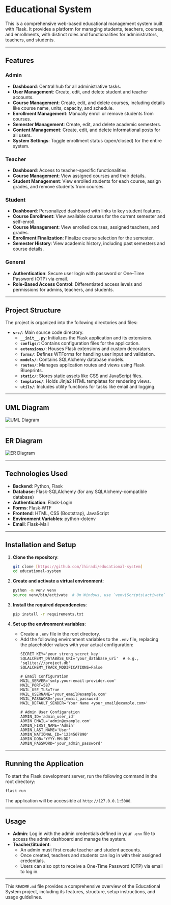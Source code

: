 # Educational System

This is a comprehensive web-based educational management system built with Flask. It provides a platform for managing students, teachers, courses, and enrollments, with distinct roles and functionalities for administrators, teachers, and students.

---

## Features

### Admin
- **Dashboard**: Central hub for all administrative tasks.
- **User Management**: Create, edit, and delete student and teacher accounts.
- **Course Management**: Create, edit, and delete courses, including details like course name, units, capacity, and schedule.
- **Enrollment Management**: Manually enroll or remove students from courses.
- **Semester Management**: Create, edit, and delete academic semesters.
- **Content Management**: Create, edit, and delete informational posts for all users.
- **System Settings**: Toggle enrollment status (open/closed) for the entire system.

### Teacher
- **Dashboard**: Access to teacher-specific functionalities.
- **Course Management**: View assigned courses and their details.
- **Student Management**: View enrolled students for each course, assign grades, and remove students from courses.

### Student
- **Dashboard**: Personalized dashboard with links to key student features.
- **Course Enrollment**: View available courses for the current semester and self-enroll.
- **Course Management**: View enrolled courses, assigned teachers, and grades.
- **Enrollment Finalization**: Finalize course selection for the semester.
- **Semester History**: View academic history, including past semesters and course details.

### General
- **Authentication**: Secure user login with password or One-Time Password (OTP) via email.
- **Role-Based Access Control**: Differentiated access levels and permissions for admins, teachers, and students.

---

## Project Structure

The project is organized into the following directories and files:

-   **`src/`**: Main source code directory.
    -   **`__init__.py`**: Initializes the Flask application and its extensions.
    -   **`configs/`**: Contains configuration files for the application.
    -   **`extensions/`**: Houses Flask extensions and custom decorators.
    -   **`forms/`**: Defines WTForms for handling user input and validation.
    -   **`models/`**: Contains SQLAlchemy database models.
    -   **`routes/`**: Manages application routes and views using Flask Blueprints.
    -   **`static/`**: Stores static assets like CSS and JavaScript files.
    -   **`templates/`**: Holds Jinja2 HTML templates for rendering views.
    -   **`utils/`**: Includes utility functions for tasks like email and logging.

---

## UML Diagram

![UML Diagram](docs/UML.png)

---

## ER Diagram

![ER Diagram](docs/ER.png)

---

## Technologies Used

-   **Backend**: Python, Flask
-   **Database**: Flask-SQLAlchemy (for any SQLAlchemy-compatible database)
-   **Authentication**: Flask-Login
-   **Forms**: Flask-WTF
-   **Frontend**: HTML, CSS (Bootstrap), JavaScript
-   **Environment Variables**: python-dotenv
-   **Email**: Flask-Mail

---

## Installation and Setup

1.  **Clone the repository**:
    ```bash
    git clone [https://github.com/lhiradi/educational-system]
    cd educational-system
    ```

2.  **Create and activate a virtual environment**:
    ```bash
    python -m venv venv
    source venv/bin/activate  # On Windows, use `venv\Scripts\activate`
    ```

3.  **Install the required dependencies**:
    ```bash
    pip install -r requirements.txt
    ```

4.  **Set up the environment variables**:
    -   Create a `.env` file in the root directory.
    -   Add the following environment variables to the `.env` file, replacing the placeholder values with your actual configuration:
        ```env
        SECRET_KEY='your_strong_secret_key'
        SQLALCHEMY_DATABASE_URI='your_database_uri'  # e.g., 'sqlite:///project.db'
        SQLALCHEMY_TRACK_MODIFICATIONS=False

        # Email Configuration
        MAIL_SERVER='smtp.your-email-provider.com'
        MAIL_PORT=587
        MAIL_USE_TLS=True
        MAIL_USERNAME='your_email@example.com'
        MAIL_PASSWORD='your_email_password'
        MAIL_DEFAULT_SENDER='Your Name <your_email@example.com>'

        # Admin User Configuration
        ADMIN_ID='admin_user_id'
        ADMIN_EMAIL='admin@example.com'
        ADMIN_FIRST_NAME='Admin'
        ADMIN_LAST_NAME='User'
        ADMIN_NATIONAL_ID='1234567890'
        ADMIN_DOB='YYYY-MM-DD'
        ADMIN_PASSWORD='your_admin_password'
        ```

---

## Running the Application

To start the Flask development server, run the following command in the root directory:

```bash
flask run
```

The application will be accessible at `http://127.0.0.1:5000`.

---

## Usage

-   **Admin**: Log in with the admin credentials defined in your `.env` file to access the admin dashboard and manage the system.
-   **Teacher/Student**:
    -   An admin must first create teacher and student accounts.
    -   Once created, teachers and students can log in with their assigned credentials.
    -   Users can also opt to receive a One-Time Password (OTP) via email to log in.

---

This `README.md` file provides a comprehensive overview of the Educational System project, including its features, structure, setup instructions, and usage guidelines.
